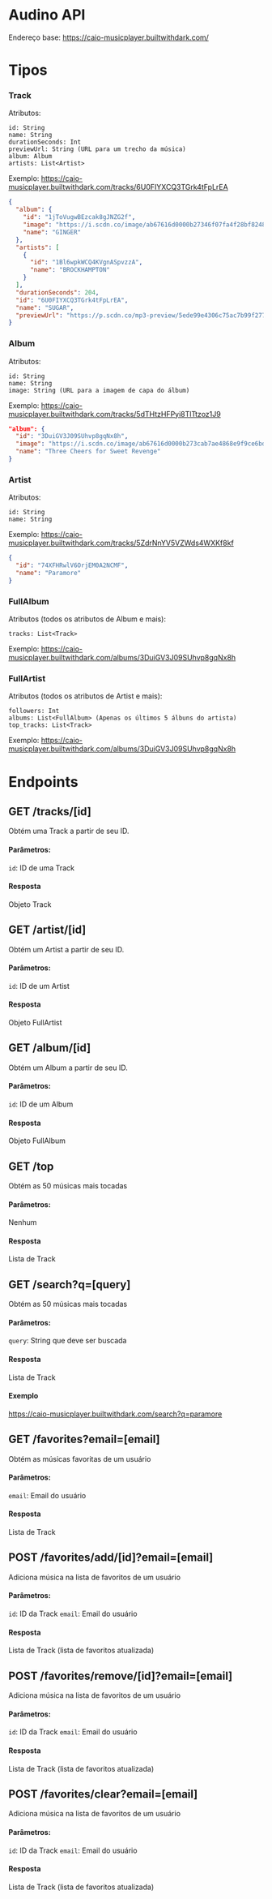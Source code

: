 Audino API
==========

Endereço base: https://caio-musicplayer.builtwithdark.com/


Tipos
=====

### Track

Atributos:
```
id: String
name: String
durationSeconds: Int
previewUrl: String (URL para um trecho da música)
album: Album
artists: List<Artist>
```

Exemplo: https://caio-musicplayer.builtwithdark.com/tracks/6U0FIYXCQ3TGrk4tFpLrEA
```json
{
  "album": {
    "id": "1jToVugwBEzcak8gJNZG2f",
    "image": "https://i.scdn.co/image/ab67616d0000b27346f07fa4f28bf824840ddacb",
    "name": "GINGER"
  },
  "artists": [
    {
      "id": "1Bl6wpkWCQ4KVgnASpvzzA",
      "name": "BROCKHAMPTON"
    }
  ],
  "durationSeconds": 204,
  "id": "6U0FIYXCQ3TGrk4tFpLrEA",
  "name": "SUGAR",
  "previewUrl": "https://p.scdn.co/mp3-preview/5ede99e4306c75ac7b99f277807fb91c2ce5c785?cid=e197ecf670a44f22bc5c05085e8d35e2"
}
```


### Album
Atributos:
```
id: String
name: String
image: String (URL para a imagem de capa do álbum)
```

Exemplo: https://caio-musicplayer.builtwithdark.com/tracks/5dTHtzHFPyi8TlTtzoz1J9
```json
"album": {
  "id": "3DuiGV3J09SUhvp8gqNx8h",
  "image": "https://i.scdn.co/image/ab67616d0000b273cab7ae4868e9f9ce6bdfdf43",
  "name": "Three Cheers for Sweet Revenge"
}
```


### Artist
Atributos:
```
id: String
name: String
```

Exemplo: https://caio-musicplayer.builtwithdark.com/tracks/5ZdrNnYV5VZWds4WXKf8kf
```json
{
  "id": "74XFHRwlV6OrjEM0A2NCMF",
  "name": "Paramore"
}
```


### FullAlbum
Atributos (todos os atributos de Album e mais):
```
tracks: List<Track>
```

Exemplo: https://caio-musicplayer.builtwithdark.com/albums/3DuiGV3J09SUhvp8gqNx8h


### FullArtist
Atributos (todos os atributos de Artist e mais):
```
followers: Int
albums: List<FullAlbum> (Apenas os últimos 5 álbuns do artista)
top_tracks: List<Track>
```

Exemplo: https://caio-musicplayer.builtwithdark.com/albums/3DuiGV3J09SUhvp8gqNx8h



Endpoints
=========

## GET /tracks/[id]
Obtém uma Track a partir de seu ID.

#### Parâmetros:
`id`: ID de uma Track

#### Resposta
Objeto Track


## GET /artist/[id]
Obtém um Artist a partir de seu ID.

#### Parâmetros:
`id`: ID de um Artist

#### Resposta
Objeto FullArtist


## GET /album/[id]
Obtém um Album a partir de seu ID.

#### Parâmetros:
`id`: ID de um Album

#### Resposta
Objeto FullAlbum


## GET /top
Obtém as 50 músicas mais tocadas

#### Parâmetros:
Nenhum

#### Resposta
Lista de Track


## GET /search?q=[query]
Obtém as 50 músicas mais tocadas

#### Parâmetros:
`query`: String que deve ser buscada

#### Resposta
Lista de Track

#### Exemplo
https://caio-musicplayer.builtwithdark.com/search?q=paramore


## GET /favorites?email=[email]
Obtém as músicas favoritas de um usuário

#### Parâmetros:
`email`: Email do usuário

#### Resposta
Lista de Track


## POST /favorites/add/[id]?email=[email]
Adiciona música na lista de favoritos de um usuário

#### Parâmetros:
`id`: ID da Track
`email`: Email do usuário

#### Resposta
Lista de Track (lista de favoritos atualizada)


## POST /favorites/remove/[id]?email=[email]
Adiciona música na lista de favoritos de um usuário

#### Parâmetros:
`id`: ID da Track
`email`: Email do usuário

#### Resposta
Lista de Track (lista de favoritos atualizada)


## POST /favorites/clear?email=[email]
Adiciona música na lista de favoritos de um usuário

#### Parâmetros:
`id`: ID da Track
`email`: Email do usuário

#### Resposta
Lista de Track (lista de favoritos atualizada)


